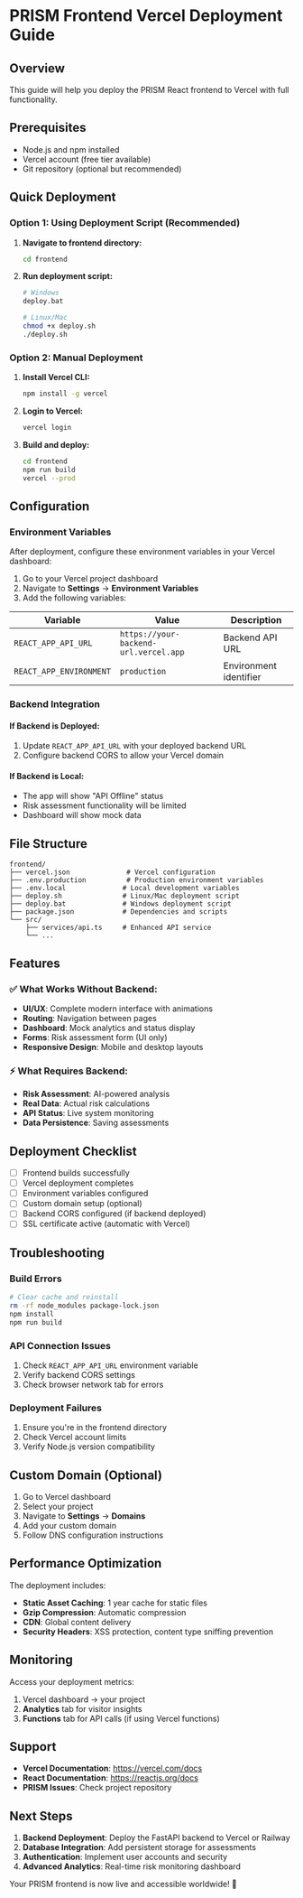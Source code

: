 # PRISM Frontend Vercel Deployment Guide

## Overview
This guide will help you deploy the PRISM React frontend to Vercel with full functionality.

## Prerequisites
- Node.js and npm installed
- Vercel account (free tier available)
- Git repository (optional but recommended)

## Quick Deployment

### Option 1: Using Deployment Script (Recommended)

1. **Navigate to frontend directory:**
   ```bash
   cd frontend
   ```

2. **Run deployment script:**
   ```bash
   # Windows
   deploy.bat
   
   # Linux/Mac
   chmod +x deploy.sh
   ./deploy.sh
   ```

### Option 2: Manual Deployment

1. **Install Vercel CLI:**
   ```bash
   npm install -g vercel
   ```

2. **Login to Vercel:**
   ```bash
   vercel login
   ```

3. **Build and deploy:**
   ```bash
   cd frontend
   npm run build
   vercel --prod
   ```

## Configuration

### Environment Variables
After deployment, configure these environment variables in your Vercel dashboard:

1. Go to your Vercel project dashboard
2. Navigate to **Settings** → **Environment Variables**
3. Add the following variables:

| Variable | Value | Description |
|----------|-------|-------------|
| `REACT_APP_API_URL` | `https://your-backend-url.vercel.app` | Backend API URL |
| `REACT_APP_ENVIRONMENT` | `production` | Environment identifier |

### Backend Integration

#### If Backend is Deployed:
1. Update `REACT_APP_API_URL` with your deployed backend URL
2. Configure backend CORS to allow your Vercel domain

#### If Backend is Local:
- The app will show "API Offline" status
- Risk assessment functionality will be limited
- Dashboard will show mock data

## File Structure

```
frontend/
├── vercel.json              # Vercel configuration
├── .env.production          # Production environment variables
├── .env.local              # Local development variables
├── deploy.sh               # Linux/Mac deployment script
├── deploy.bat              # Windows deployment script
├── package.json            # Dependencies and scripts
└── src/
    ├── services/api.ts     # Enhanced API service
    └── ...
```

## Features

### ✅ What Works Without Backend:
- **UI/UX**: Complete modern interface with animations
- **Routing**: Navigation between pages
- **Dashboard**: Mock analytics and status display
- **Forms**: Risk assessment form (UI only)
- **Responsive Design**: Mobile and desktop layouts

### ⚡ What Requires Backend:
- **Risk Assessment**: AI-powered analysis
- **Real Data**: Actual risk calculations
- **API Status**: Live system monitoring
- **Data Persistence**: Saving assessments

## Deployment Checklist

- [ ] Frontend builds successfully
- [ ] Vercel deployment completes
- [ ] Environment variables configured
- [ ] Custom domain setup (optional)
- [ ] Backend CORS configured (if backend deployed)
- [ ] SSL certificate active (automatic with Vercel)

## Troubleshooting

### Build Errors
```bash
# Clear cache and reinstall
rm -rf node_modules package-lock.json
npm install
npm run build
```

### API Connection Issues
1. Check `REACT_APP_API_URL` environment variable
2. Verify backend CORS settings
3. Check browser network tab for errors

### Deployment Failures
1. Ensure you're in the frontend directory
2. Check Vercel account limits
3. Verify Node.js version compatibility

## Custom Domain (Optional)

1. Go to Vercel dashboard
2. Select your project
3. Navigate to **Settings** → **Domains**
4. Add your custom domain
5. Follow DNS configuration instructions

## Performance Optimization

The deployment includes:
- **Static Asset Caching**: 1 year cache for static files
- **Gzip Compression**: Automatic compression
- **CDN**: Global content delivery
- **Security Headers**: XSS protection, content type sniffing prevention

## Monitoring

Access your deployment metrics:
1. Vercel dashboard → your project
2. **Analytics** tab for visitor insights
3. **Functions** tab for API calls (if using Vercel functions)

## Support

- **Vercel Documentation**: https://vercel.com/docs
- **React Documentation**: https://reactjs.org/docs
- **PRISM Issues**: Check project repository

## Next Steps

1. **Backend Deployment**: Deploy the FastAPI backend to Vercel or Railway
2. **Database Integration**: Add persistent storage for assessments
3. **Authentication**: Implement user accounts and security
4. **Advanced Analytics**: Real-time risk monitoring dashboard

Your PRISM frontend is now live and accessible worldwide! 🚀
